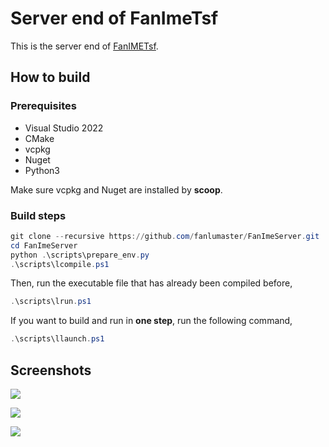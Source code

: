 # Server end of FanImeTsf

This is the server end of [FanIMETsf](https://github.com/fanlumaster/FanImeTsf).

## How to build

### Prerequisites

- Visual Studio 2022
- CMake
- vcpkg
- Nuget
- Python3

Make sure vcpkg and Nuget are installed by **scoop**.

### Build steps

```powershell
git clone --recursive https://github.com/fanlumaster/FanImeServer.git
cd FanImeServer
python .\scripts\prepare_env.py
.\scripts\lcompile.ps1
```

Then, run the executable file that has already been compiled before,

```powershell
.\scripts\lrun.ps1
```

If you want to build and run in **one step**, run the following command,

```powershell
.\scripts\llaunch.ps1
```

## Screenshots

![](https://i.postimg.cc/v8Bpx6Gf/image.png)

![](https://i.postimg.cc/ssBgtM5M/image.png)

![](https://i.postimg.cc/ryDqXH0B/image.png)
